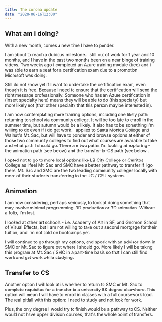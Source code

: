 ```yaml
---
title: The corona update
date: "2020-06-16T12:00"
---
```


## What am I doing?

With a new month, comes a new time I have to ponder.

I am about to reach a dubious milestone... still out of work for 1 year and 10 months, and I have in the past two months been on a near binge of training videos. Two weeks ago I completed an Azure training module (free) and I was able to earn a seat for a certification exam due to a promotion Microsoft was doing. 

Still do not know yet if I want to undertake the certification exam, even though it is free. Because I need to ensure that the certification will send the right message professionally. Someone who has an Azure certification in (insert specialty here) means they will be able to do (this specialty) but more likely not (that other specialty that this person may be interested in).

I am now contemplating more training options, including one likely path: returning to school via community college. It will be too late to enroll in the summer time, but autumn would be a likely. It also has to be something I'm willing to do even if I do get work. I applied to Santa Monica College and Walnut's Mt. Sac, but will have to ponder and browse options at either of those two community colleges to find out what courses are available to take and what path I should go. There are two paths I'm looking at exploring - the animation path (see below) and the transfer-to-CS path (see below).

I opted not to go to more local options like LB City College or Cerritos College as I feel Mt. Sac and SMC have a better pathway to transfer if I go there. Mt. Sac and SMC are the two leading community colleges locally with more of their students transferring to the UC / CSU systems.

## Animation

I am now considering, perhaps seriously, to look at doing something that may involve minimal programming: 3D production or 3D animation. Without a folio, I'm lost.

I looked at other art schools - i.e. Academy of Art in SF, and Gnomon School of Visual Effects, but I am not willing to take out a second mortgage for their tuition, and I'm not sold on bootcamps yet.

I will continue to go through my options, and speak with an advisor down in SMC or Mt. Sac to figure out where I should go. More likely I will be taking this program at Mt. Sac / SMC in a part-time basis so that I can still find work and get work while studying.

## Transfer to CS

Another option I will look at is whether to return to SMC or Mt. Sac to complete requisites for a transfer to a university BS degree elsewhere. This option will mean I will have to enroll in classes with a full coursework load. The real pitfall with this option: I need to study and not look for work. 

Plus, the only degree I would try to finish would be a pathway to CS. Neither would not have upper division courses, that's the whole point of transfers.











